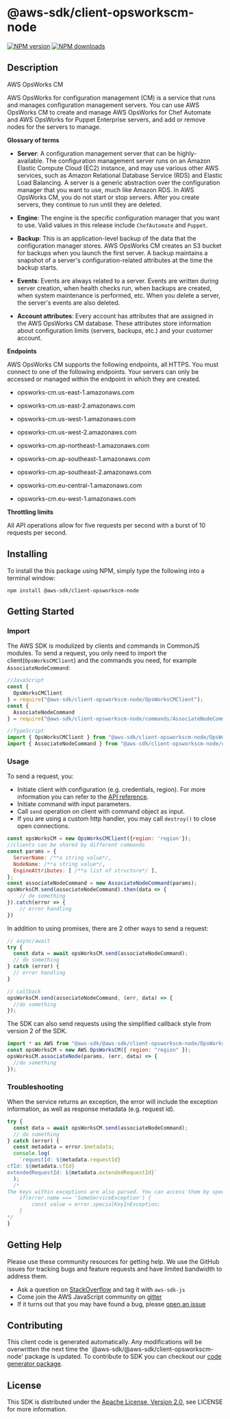 # @aws-sdk/client-opsworkscm-node

[![NPM version](https://img.shields.io/npm/v/@aws-sdk/client-opsworkscm-node/preview.svg)](https://www.npmjs.com/package/@aws-sdk/client-opsworkscm-node)
[![NPM downloads](https://img.shields.io/npm/dm/@aws-sdk/client-opsworkscm-node.svg)](https://www.npmjs.com/package/@aws-sdk/client-opsworkscm-node)

## Description

<fullname>AWS OpsWorks CM</fullname> <p>AWS OpsWorks for configuration management (CM) is a service that runs and manages configuration management servers. You can use AWS OpsWorks CM to create and manage AWS OpsWorks for Chef Automate and AWS OpsWorks for Puppet Enterprise servers, and add or remove nodes for the servers to manage.</p> <p> <b>Glossary of terms</b> </p> <ul> <li> <p> <b>Server</b>: A configuration management server that can be highly-available. The configuration management server runs on an Amazon Elastic Compute Cloud (EC2) instance, and may use various other AWS services, such as Amazon Relational Database Service (RDS) and Elastic Load Balancing. A server is a generic abstraction over the configuration manager that you want to use, much like Amazon RDS. In AWS OpsWorks CM, you do not start or stop servers. After you create servers, they continue to run until they are deleted.</p> </li> <li> <p> <b>Engine</b>: The engine is the specific configuration manager that you want to use. Valid values in this release include <code>ChefAutomate</code> and <code>Puppet</code>.</p> </li> <li> <p> <b>Backup</b>: This is an application-level backup of the data that the configuration manager stores. AWS OpsWorks CM creates an S3 bucket for backups when you launch the first server. A backup maintains a snapshot of a server's configuration-related attributes at the time the backup starts.</p> </li> <li> <p> <b>Events</b>: Events are always related to a server. Events are written during server creation, when health checks run, when backups are created, when system maintenance is performed, etc. When you delete a server, the server's events are also deleted.</p> </li> <li> <p> <b>Account attributes</b>: Every account has attributes that are assigned in the AWS OpsWorks CM database. These attributes store information about configuration limits (servers, backups, etc.) and your customer account. </p> </li> </ul> <p> <b>Endpoints</b> </p> <p>AWS OpsWorks CM supports the following endpoints, all HTTPS. You must connect to one of the following endpoints. Your servers can only be accessed or managed within the endpoint in which they are created.</p> <ul> <li> <p>opsworks-cm.us-east-1.amazonaws.com</p> </li> <li> <p>opsworks-cm.us-east-2.amazonaws.com</p> </li> <li> <p>opsworks-cm.us-west-1.amazonaws.com</p> </li> <li> <p>opsworks-cm.us-west-2.amazonaws.com</p> </li> <li> <p>opsworks-cm.ap-northeast-1.amazonaws.com</p> </li> <li> <p>opsworks-cm.ap-southeast-1.amazonaws.com</p> </li> <li> <p>opsworks-cm.ap-southeast-2.amazonaws.com</p> </li> <li> <p>opsworks-cm.eu-central-1.amazonaws.com</p> </li> <li> <p>opsworks-cm.eu-west-1.amazonaws.com</p> </li> </ul> <p> <b>Throttling limits</b> </p> <p>All API operations allow for five requests per second with a burst of 10 requests per second.</p>

## Installing

To install the this package using NPM, simply type the following into a terminal window:

```
npm install @aws-sdk/client-opsworkscm-node
```

## Getting Started

### Import

The AWS SDK is modulized by clients and commands in CommonJS modules. To send a request, you only need to import the client(`OpsWorksCMClient`) and the commands you need, for example `AssociateNodeCommand`:

```javascript
//JavaScript
const {
  OpsWorksCMClient
} = require("@aws-sdk/client-opsworkscm-node/OpsWorksCMClient");
const {
  AssociateNodeCommand
} = require("@aws-sdk/client-opsworkscm-node/commands/AssociateNodeCommand");
```

```javascript
//TypeScript
import { OpsWorksCMClient } from "@aws-sdk/client-opsworkscm-node/OpsWorksCMClient";
import { AssociateNodeCommand } from "@aws-sdk/client-opsworkscm-node/commands/AssociateNodeCommand";
```

### Usage

To send a request, you:

- Initiate client with configuration (e.g. credentials, region). For more information you can refer to the [API reference][].
- Initiate command with input parameters.
- Call `send` operation on client with command object as input.
- If you are using a custom http handler, you may call `destroy()` to close open connections.

```javascript
const opsWorksCM = new OpsWorksCMClient({region: 'region'});
//clients can be shared by different commands
const params = {
  ServerName: /**a string value*/,
  NodeName: /**a string value*/,
  EngineAttributes: [ /**a list of structure*/ ],
};
const associateNodeCommand = new AssociateNodeCommand(params);
opsWorksCM.send(associateNodeCommand).then(data => {
    // do something
}).catch(error => {
    // error handling
})
```

In addition to using promises, there are 2 other ways to send a request:

```javascript
// async/await
try {
  const data = await opsWorksCM.send(associateNodeCommand);
  // do something
} catch (error) {
  // error handling
}
```

```javascript
// callback
opsWorksCM.send(associateNodeCommand, (err, data) => {
  //do something
});
```

The SDK can also send requests using the simplified callback style from version 2 of the SDK.

```javascript
import * as AWS from "@aws-sdk/@aws-sdk/client-opsworkscm-node/OpsWorksCM";
const opsWorksCM = new AWS.OpsWorksCM({ region: "region" });
opsWorksCM.associateNode(params, (err, data) => {
  //do something
});
```

### Troubleshooting

When the service returns an exception, the error will include the exception information, as well as response metadata (e.g. request id).

```javascript
try {
  const data = await opsWorksCM.send(associateNodeCommand);
  // do something
} catch (error) {
  const metadata = error.$metadata;
  console.log(
    `requestId: ${metadata.requestId}
cfId: ${metadata.cfId}
extendedRequestId: ${metadata.extendedRequestId}`
  );
  /*
The keys within exceptions are also parsed. You can access them by specifying exception names:
    if(error.name === 'SomeServiceException') {
        const value = error.specialKeyInException;
    }
*/
}
```

## Getting Help

Please use these community resources for getting help. We use the GitHub issues for tracking bugs and feature requests and have limited bandwidth to address them.

- Ask a question on [StackOverflow](https://stackoverflow.com/questions/tagged/aws-sdk-js) and tag it with `aws-sdk-js`
- Come join the AWS JavaScript community on [gitter](https://gitter.im/aws/aws-sdk-js-v3)
- If it turns out that you may have found a bug, please [open an issue](https://github.com/aws/aws-sdk-js-v3/issues)

## Contributing

This client code is generated automatically. Any modifications will be overwritten the next time the `@aws-sdk/@aws-sdk/client-opsworkscm-node' package is updated. To contribute to SDK you can checkout our [code generator package][].

## License

This SDK is distributed under the
[Apache License, Version 2.0](http://www.apache.org/licenses/LICENSE-2.0),
see LICENSE for more information.

[code generator package]: https://github.com/aws/aws-sdk-js-v3/tree/master/packages/service-types-generator
[api reference]: https://docs.aws.amazon.com/AWSJavaScriptSDK/latest/
